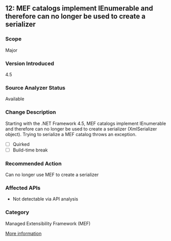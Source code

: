 ## 12: MEF catalogs implement IEnumerable and therefore can no longer be used to create a serializer


### Scope
Major

### Version Introduced
4.5

### Source Analyzer Status
Available

### Change Description
Starting with the .NET Framework 4.5, MEF catalogs implement IEnumerable and therefore can no longer be used to create a serializer (XmlSerializer object). Trying to serialize a MEF catalog throws an exception.

- [ ] Quirked
- [ ] Build-time break

### Recommended Action
Can no longer use MEF to create a serializer

### Affected APIs
* Not detectable via API analysis

### Category
Managed Extensibility Framework (MEF)

[More information](https://msdn.microsoft.com/en-us/library/hh367887#MEF)
